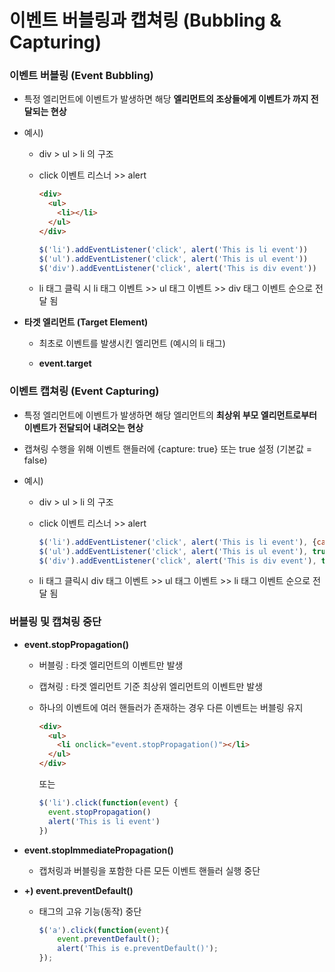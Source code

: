 # 이벤트 버블링과 캡쳐링 (Bubbling & Capturing)

### 이벤트 버블링 (Event Bubbling)

- 특정 엘리먼트에 이벤트가 발생하면 해당 **엘리먼트의 조상들에게 이벤트가 까지 전달되는 현상**

- 예시)
  
  - div > ul > li 의 구조
  
  - click 이벤트 리스너 >> alert
    
    ```html
    <div>
      <ul>
        <li></li>
      </ul>
    </div>
    ```
    
    ```javascript
    $('li').addEventListener('click', alert('This is li event'))
    $('ul').addEventListener('click', alert('This is ul event'))
    $('div').addEventListener('click', alert('This is div event'))
    ```
  
  - li 태그 클릭 시 li 태그 이벤트 >> ul 태그 이벤트 >> div 태그 이벤트 순으로 전달 됨

- **타겟 엘리먼트 (Target Element)**
  
  - 최초로 이벤트를 발생시킨 엘리먼트 (예시의 li 태그)
  
  - **event.target**

### 이벤트 캡쳐링 (Event Capturing)

- 특정 엘리먼트에 이벤트가 발생하면 해당 엘리먼트의 **최상위 부모 엘리먼트로부터 이벤트가 전달되어 내려오는 현상**

- 캡쳐링 수행을 위해 이벤트 핸들러에 {capture: true} 또는 true 설정 (기본값 = false)

- 예시)
  
  - div > ul > li 의 구조
  
  - click 이벤트 리스너 >> alert
    
    ```javascript
    $('li').addEventListener('click', alert('This is li event'), {capture: true})
    $('ul').addEventListener('click', alert('This is ul event'), true)
    $('div').addEventListener('click', alert('This is div event'), true)
    ```
  
  - li 태그 클릭시 div 태그 이벤트 >> ul 태그 이벤트 >> li 태그 이벤트 순으로 전달 됨

### 버블링 및 캡쳐링 중단

- **event.stopPropagation()**
  
  - 버블링 : 타겟 엘리먼트의 이벤트만 발생
  
  - 캡쳐링 : 타겟 엘리먼트 기준 최상위 엘리먼트의 이벤트만 발생
  
  - 하나의 이벤트에 여러 핸들러가 존재하는 경우 다른 이벤트는 버블링 유지
    
    ```html
    <div>
      <ul>
        <li onclick="event.stopPropagation()"></li>
      </ul>
    </div>
    ```
    
    또는
    
    ```javascript
    $('li').click(function(event) {
      event.stopPropagation()
      alert('This is li event')
    })
    ```

- **event.stopImmediatePropagation()**
  
  - 캡처링과 버블링을 포함한 다른 모든 이벤트 핸들러 실행 중단

- **+) event.preventDefault()**
  
  - 태그의 고유 기능(동작) 중단
    
    ```javascript
    $('a').click(function(event){
        event.preventDefault();
        alert('This is e.preventDefault()');
    });
    ```


